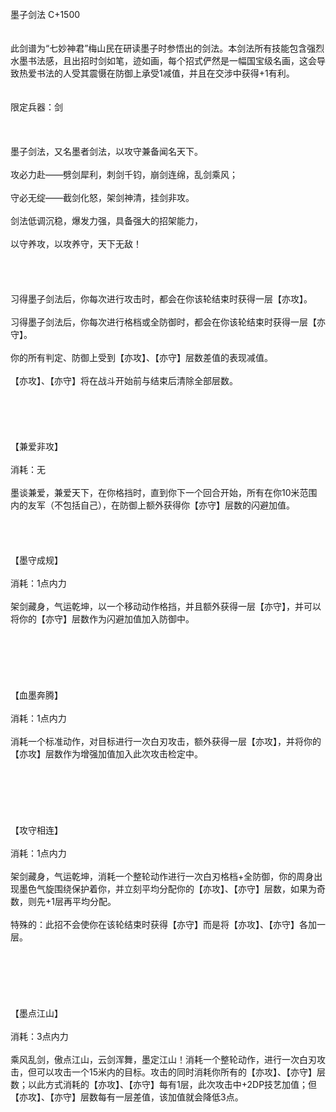 <title>墨子剑法</title>
<meta name="GENERATOR" content="WinCHM">
<meta http-equiv="Content-Type" content="text/html; charset=gb2312">
<br>墨子剑法 C+1500
<br>
<br>
<br>此剑谱为“七妙神君”梅山民在研读墨子时参悟出的剑法。本剑法所有技能包含强烈水墨书法感，且出招时剑如笔，迹如画，每个招式俨然是一幅国宝级名画，这会导致热爱书法的人受其震慑在防御上承受1减值，并且在交涉中获得+1有利。
<br>
<br>
<br>限定兵器：剑
<br>
<br> 
<br>
<br>墨子剑法，又名墨者剑法，以攻守兼备闻名天下。
<br>
<br>攻必力赴——劈剑犀利，刺剑千钧，崩剑连绵，乱剑乘风；
<br>
<br>守必无绽——截剑化怒，架剑神清，挂剑非攻。
<br>
<br>剑法低调沉稳，爆发力强，具备强大的招架能力，
<br>
<br>以守养攻，以攻养守，天下无敌！
<br>
<br>
<br> 
<br>
<br>习得墨子剑法后，你每次进行攻击时，都会在你该轮结束时获得一层【亦攻】。
<br>
<br>习得墨子剑法后，你每次进行格档或全防御时，都会在你该轮结束时获得一层【亦守】。
<br>
<br>你的所有判定、防御上受到【亦攻】、【亦守】层数差值的表现减值。
<br>
<br>【亦攻】、【亦守】将在战斗开始前与结束后清除全部层数。
<br>
<br>
<br> 
<br>
<br> 
<br>【兼爱非攻】
<br>
<br>消耗：无
<br>
<br>墨谈兼爱，兼爱天下，在你格挡时，直到你下一个回合开始，所有在你10米范围内的友军（不包括自己），在防御上额外获得你【亦守】层数的闪避加值。
<br>
<br>
<br>
<br>
<br>【墨守成规】
<br>
<br>消耗：1点内力
<br>
<br>架剑藏身，气运乾坤，以一个移动动作格挡，并且额外获得一层【亦守】，并可以将你的【亦守】层数作为闪避加值加入防御中。
<br>
<br>
<br> 
<br>
<br> 
<br>
<br>【血墨奔腾】
<br>
<br>消耗：1点内力
<br>
<br>消耗一个标准动作，对目标进行一次白刃攻击，额外获得一层【亦攻】，并将你的【亦攻】层数作为增强加值加入此次攻击检定中。
<br>
<br>
<br> 
<br>
<br> 
<br>
<br>【攻守相连】
<br>
<br>消耗：1点内力
<br>
<br>架剑藏身，气运乾坤，消耗一个整轮动作进行一次白刃格档+全防御，你的周身出现墨色气旋围绕保护着你，并立刻平均分配你的【亦攻】、【亦守】层数，如果为奇数，则先+1层再平均分配。
<br>
<br>特殊的：此招不会使你在该轮结束时获得【亦守】而是将【亦攻】、【亦守】各加一层。
<br>
<br>
<br> 
<br>
<br> 
<br>
<br>【墨点江山】
<br>
<br>消耗：3点内力
<br>
<br>乘风乱剑，傲点江山，云剑浑舞，墨定江山！消耗一个整轮动作，进行一次白刃攻击，但可以攻击一个15米内的目标。攻击的同时消耗你所有的【亦攻】、【亦守】层数；以此方式消耗的【亦攻】、【亦守】每有1层，此次攻击中+2DP技艺加值；但【亦攻】、【亦守】层数每有一层差值，该加值就会降低3点。